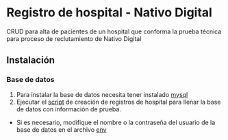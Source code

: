# Registro de hospital - Nativo Digital
CRUD para alta de pacientes de un hospital que conforma la prueba técnica para proceso de reclutamiento de Nativo Digital

## Instalación

### Base de datos
1. Para instalar la base de datos necesita tener instalado [mysql](https://www.mysql.com/downloads/)
2. Ejecutar el [script](./database/hospital.sql) de creación de registros de hospital para llenar la base de datos con información de prueba.
* Si es necesario, modifique el nombre o la contraseña del usuario de la base de datos en el archivo [env](./backend/.env) 
